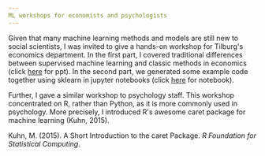 ```yaml
---
ML workshops for economists and psychologists
---
```


Given that many machine learning methods and models are still new to social scientists, I was invited to give a hands-on workshop for Tilburg's economics department. In the first part, I covered traditional differences between supervised machine learning and classic methods in economics (click [here](assets/blog_images/ml.pptx) for ppt). In the second part, we generated some example code together using sklearn in jupyter notebooks (click [here](assets/blog_images/code.ipynb) for notebook).

Further, I gave a similar workshop to psychology staff. This workshop concentrated on R, rather than Python, as it is more commonly used in psychology. More precisely, I introduced R's awesome caret package for machine learning (Kuhn, 2015).

Kuhn, M. (2015). A Short Introduction to the caret Package. *R Foundation for Statistical Computing*.